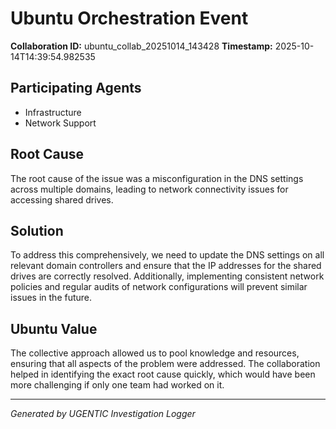 # Ubuntu Orchestration Event

**Collaboration ID:** ubuntu_collab_20251014_143428
**Timestamp:** 2025-10-14T14:39:54.982535

## Participating Agents

- Infrastructure
- Network Support

## Root Cause

The root cause of the issue was a misconfiguration in the DNS settings across multiple domains, leading to network connectivity issues for accessing shared drives.

## Solution

To address this comprehensively, we need to update the DNS settings on all relevant domain controllers and ensure that the IP addresses for the shared drives are correctly resolved. Additionally, implementing consistent network policies and regular audits of network configurations will prevent similar issues in the future.

## Ubuntu Value

The collective approach allowed us to pool knowledge and resources, ensuring that all aspects of the problem were addressed. The collaboration helped in identifying the exact root cause quickly, which would have been more challenging if only one team had worked on it.

---
*Generated by UGENTIC Investigation Logger*
